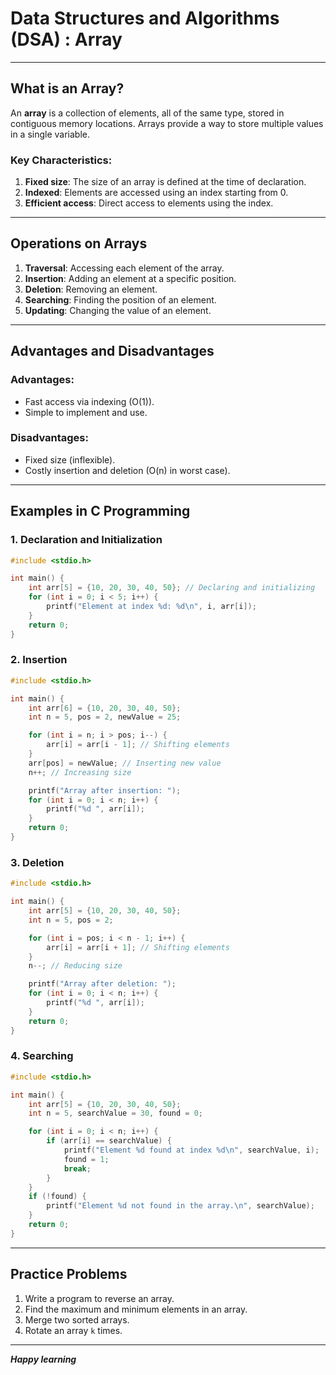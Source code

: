 # Data Structures and Algorithms (DSA) : Array

---

## **What is an Array?**
An **array** is a collection of elements, all of the same type, stored in contiguous memory locations. Arrays provide a way to store multiple values in a single variable.

### Key Characteristics:
1. **Fixed size**: The size of an array is defined at the time of declaration.
2. **Indexed**: Elements are accessed using an index starting from 0.
3. **Efficient access**: Direct access to elements using the index.

---

## **Operations on Arrays**
1. **Traversal**: Accessing each element of the array.
2. **Insertion**: Adding an element at a specific position.
3. **Deletion**: Removing an element.
4. **Searching**: Finding the position of an element.
5. **Updating**: Changing the value of an element.

---

## **Advantages and Disadvantages**
### Advantages:
- Fast access via indexing (O(1)).
- Simple to implement and use.

### Disadvantages:
- Fixed size (inflexible).
- Costly insertion and deletion (O(n) in worst case).

---

## **Examples in C Programming**

### 1. **Declaration and Initialization**
```c
#include <stdio.h>

int main() {
    int arr[5] = {10, 20, 30, 40, 50}; // Declaring and initializing
    for (int i = 0; i < 5; i++) {
        printf("Element at index %d: %d\n", i, arr[i]);
    }
    return 0;
}
```

### 2. **Insertion**
```c
#include <stdio.h>

int main() {
    int arr[6] = {10, 20, 30, 40, 50};
    int n = 5, pos = 2, newValue = 25;

    for (int i = n; i > pos; i--) {
        arr[i] = arr[i - 1]; // Shifting elements
    }
    arr[pos] = newValue; // Inserting new value
    n++; // Increasing size

    printf("Array after insertion: ");
    for (int i = 0; i < n; i++) {
        printf("%d ", arr[i]);
    }
    return 0;
}
```

### 3. **Deletion**
```c
#include <stdio.h>

int main() {
    int arr[5] = {10, 20, 30, 40, 50};
    int n = 5, pos = 2;

    for (int i = pos; i < n - 1; i++) {
        arr[i] = arr[i + 1]; // Shifting elements
    }
    n--; // Reducing size

    printf("Array after deletion: ");
    for (int i = 0; i < n; i++) {
        printf("%d ", arr[i]);
    }
    return 0;
}
```

### 4. **Searching**
```c
#include <stdio.h>

int main() {
    int arr[5] = {10, 20, 30, 40, 50};
    int n = 5, searchValue = 30, found = 0;

    for (int i = 0; i < n; i++) {
        if (arr[i] == searchValue) {
            printf("Element %d found at index %d\n", searchValue, i);
            found = 1;
            break;
        }
    }
    if (!found) {
        printf("Element %d not found in the array.\n", searchValue);
    }
    return 0;
}
```

---

## **Practice Problems**
1. Write a program to reverse an array.
2. Find the maximum and minimum elements in an array.
3. Merge two sorted arrays.
4. Rotate an array `k` times.

---
__*Happy learning*__